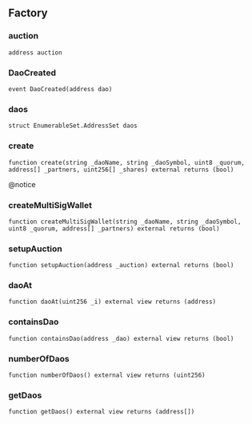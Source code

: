 

## Factory

### auction

```solidity
address auction
```

### DaoCreated

```solidity
event DaoCreated(address dao)
```

### daos

```solidity
struct EnumerableSet.AddressSet daos
```

### create

```solidity
function create(string _daoName, string _daoSymbol, uint8 _quorum, address[] _partners, uint256[] _shares) external returns (bool)
```

@notice

### createMultiSigWallet

```solidity
function createMultiSigWallet(string _daoName, string _daoSymbol, uint8 _quorum, address[] _partners) external returns (bool)
```

### setupAuction

```solidity
function setupAuction(address _auction) external returns (bool)
```

### daoAt

```solidity
function daoAt(uint256 _i) external view returns (address)
```

### containsDao

```solidity
function containsDao(address _dao) external view returns (bool)
```

### numberOfDaos

```solidity
function numberOfDaos() external view returns (uint256)
```

### getDaos

```solidity
function getDaos() external view returns (address[])
```


